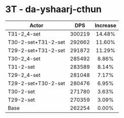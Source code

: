 # 3T - da-yshaarj-cthun
| Actor | DPS | Increase |
|---|:---:|:---:|
|T31-2_4-set|300219|14.48%|
|T30-2-set+T31-2-set|292662|11.60%|
|T29-2-set+T31-2-set|291872|11.29%|
|T30-2_4-set|285492|8.86%|
|T31-2-set|283589|8.14%|
|T29-2_4-set|281048|7.17%|
|T29-2-set+T30-2-set|280476|6.95%|
|T30-2-set|271780|3.63%|
|T29-2-set|270359|3.09%|
|Base|262254|0.00%|
